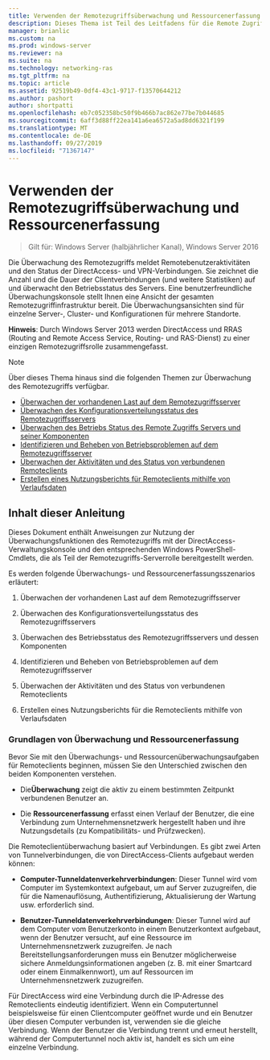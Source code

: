 ```yaml
---
title: Verwenden der Remotezugriffsüberwachung und Ressourcenerfassung
description: Dieses Thema ist Teil des Leitfadens für die Remote Zugriffs Überwachung und-Kontoführung in Windows Server 2016.
manager: brianlic
ms.custom: na
ms.prod: windows-server
ms.reviewer: na
ms.suite: na
ms.technology: networking-ras
ms.tgt_pltfrm: na
ms.topic: article
ms.assetid: 92519b49-0df4-43c1-9717-f13570644212
ms.author: pashort
author: shortpatti
ms.openlocfilehash: eb7c052358bc50f9b466b7ac862e77be7b044685
ms.sourcegitcommit: 6aff3d88ff22ea141a6ea6572a5ad8dd6321f199
ms.translationtype: MT
ms.contentlocale: de-DE
ms.lasthandoff: 09/27/2019
ms.locfileid: "71367147"
---
```

# <a name="use-remote-access-monitoring-and-accounting"></a>Verwenden der Remotezugriffsüberwachung und Ressourcenerfassung

>Gilt für: Windows Server (halbjährlicher Kanal), Windows Server 2016

Die Überwachung des Remotezugriffs meldet Remotebenutzeraktivitäten und den Status der DirectAccess- und VPN-Verbindungen. Sie zeichnet die Anzahl und die Dauer der Clientverbindungen (und weitere Statistiken) auf und überwacht den Betriebsstatus des Servers. Eine benutzerfreundliche Überwachungskonsole stellt Ihnen eine Ansicht der gesamten Remotezugriffinfrastruktur bereit. Die Überwachungsansichten sind für einzelne Server-, Cluster- und Konfigurationen für mehrere Standorte.  
  
**Hinweis**: Durch Windows Server 2013 werden DirectAccess und RRAS (Routing and Remote Access Service, Routing- und RAS-Dienst) zu einer einzigen Remotezugriffsrolle zusammengefasst.  
  
> [!NOTE]  
> Über dieses Thema hinaus sind die folgenden Themen zur Überwachung des Remotezugriffs verfügbar.  
>   
> -   [Überwachen der vorhandenen Last auf dem Remotezugriffsserver](Monitor-the-existing-load-on-the-Remote-Access-server.md)  
> -   [Überwachen des Konfigurationsverteilungsstatus des Remotezugriffsservers](Monitor-the-configuration-distribution-status-of-the-Remote-Access-server.md)  
> -   [Überwachen des Betriebs Status des Remote Zugriffs Servers und seiner Komponenten](Monitor-the-operations-status-of-the-Remote-Access-server-and-its-components.md)  
> -   [Identifizieren und Beheben von Betriebsproblemen auf dem Remotezugriffsserver](Identify-and-resolve-Remote-Access-server-operations-problems.md)  
> -   [Überwachen der Aktivitäten und des Status von verbundenen Remoteclients](Monitor-connected-remote-clients-for-activity-and-status.md)  
> -   [Erstellen eines Nutzungsberichts für Remoteclients mithilfe von Verlaufsdaten](Generate-a-usage-report-for-remote-clients-using-historical-data.md)  

## <a name="in-this-guide"></a>Inhalt dieser Anleitung  
Dieses Dokument enthält Anweisungen zur Nutzung der Überwachungsfunktionen des Remotezugriffs mit der DirectAccess-Verwaltungskonsole und den entsprechenden Windows PowerShell-Cmdlets, die als Teil der Remotezugriffs-Serverrolle bereitgestellt werden.  
  
Es werden folgende Überwachungs- und Ressourcenerfassungsszenarios erläutert:  
  
1.  Überwachen der vorhandenen Last auf dem Remotezugriffsserver  
  
2.  Überwachen des Konfigurationsverteilungsstatus des Remotezugriffsservers  
  
3.  Überwachen des Betriebsstatus des Remotezugriffsservers und dessen Komponenten  
  
4.  Identifizieren und Beheben von Betriebsproblemen auf dem Remotezugriffsserver  
  
5.  Überwachen der Aktivitäten und des Status von verbundenen Remoteclients  
  
6.  Erstellen eines Nutzungsberichts für die Remoteclients mithilfe von Verlaufsdaten  
  
### <a name="understand-monitoring-and-accounting"></a>Grundlagen von Überwachung und Ressourcenerfassung  
Bevor Sie mit den Überwachungs- und Ressourcenüberwachungsaufgaben für Remoteclients beginnen, müssen Sie den Unterschied zwischen den beiden Komponenten verstehen.  
  
-   Die**Überwachung** zeigt die aktiv zu einem bestimmten Zeitpunkt verbundenen Benutzer an.  
  
-   Die **Ressourcenerfassung** erfasst einen Verlauf der Benutzer, die eine Verbindung zum Unternehmensnetzwerk hergestellt haben und ihre Nutzungsdetails (zu Kompatibilitäts- und Prüfzwecken).  
  
Die Remoteclientüberwachung basiert auf Verbindungen. Es gibt zwei Arten von Tunnelverbindungen, die von DirectAccess-Clients aufgebaut werden können:  
  
-   **Computer-Tunneldatenverkehrverbindungen**: Dieser Tunnel wird vom Computer im Systemkontext aufgebaut, um auf Server zuzugreifen, die für die Namenauflösung, Authentifizierung, Aktualisierung der Wartung usw. erforderlich sind.  
  
-   **Benutzer-Tunneldatenverkehrverbindungen**: Dieser Tunnel wird auf dem Computer vom Benutzerkonto in einem Benutzerkontext aufgebaut, wenn der Benutzer versucht, auf eine Ressource im Unternehmensnetzwerk zuzugreifen. Je nach Bereitstellungsanforderungen muss ein Benutzer möglicherweise sichere Anmeldungsinformationen angeben (z. B. mit einer Smartcard oder einem Einmalkennwort), um auf Ressourcen im Unternehmensnetzwerk zuzugreifen.  
  
Für DirectAccess wird eine Verbindung durch die IP-Adresse des Remoteclients eindeutig identifiziert. Wenn ein Computertunnel beispielsweise für einen Clientcomputer geöffnet wurde und ein Benutzer über diesen Computer verbunden ist, verwenden sie die gleiche Verbindung. Wenn der Benutzer die Verbindung trennt und erneut herstellt, während der Computertunnel noch aktiv ist, handelt es sich um eine einzelne Verbindung.  
  


